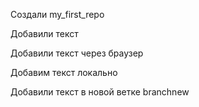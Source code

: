 Создали my_first_repo

Добавили текст

Добавили текст через браузер

Добавим текст локально

Добавили текст в новой ветке branchnew